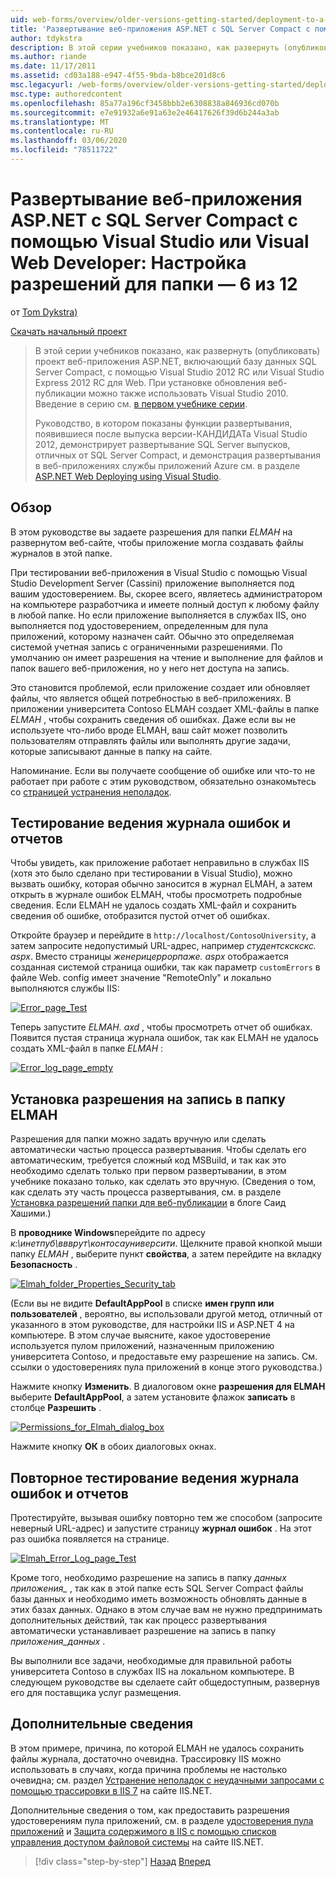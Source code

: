 ```yaml
---
uid: web-forms/overview/older-versions-getting-started/deployment-to-a-hosting-provider/deployment-to-a-hosting-provider-setting-folder-permissions-6-of-12
title: 'Развертывание веб-приложения ASP.NET с SQL Server Compact с помощью Visual Studio или Visual Web Developer: Настройка разрешений для папки — 6 из 12 | Документация Майкрософт'
author: tdykstra
description: В этой серии учебников показано, как развернуть (опубликовать) проект веб-приложения ASP.NET, включающий базу данных SQL Server Compact, с помощью Visual Stu...
ms.author: riande
ms.date: 11/17/2011
ms.assetid: cd03a188-e947-4f55-9bda-b8bce201d8c6
msc.legacyurl: /web-forms/overview/older-versions-getting-started/deployment-to-a-hosting-provider/deployment-to-a-hosting-provider-setting-folder-permissions-6-of-12
msc.type: authoredcontent
ms.openlocfilehash: 85a77a196cf3458bbb2e6308838a846936cd070b
ms.sourcegitcommit: e7e91932a6e91a63e2e46417626f39d6b244a3ab
ms.translationtype: MT
ms.contentlocale: ru-RU
ms.lasthandoff: 03/06/2020
ms.locfileid: "78511722"
---
```

# <a name="deploying-an-aspnet-web-application-with-sql-server-compact-using-visual-studio-or-visual-web-developer-setting-folder-permissions---6-of-12"></a>Развертывание веб-приложения ASP.NET с SQL Server Compact с помощью Visual Studio или Visual Web Developer: Настройка разрешений для папки — 6 из 12

от [Tom Dykstra)](https://github.com/tdykstra)

[Скачать начальный проект](https://code.msdn.microsoft.com/Deploying-an-ASPNET-Web-4e31366b)

> В этой серии учебников показано, как развернуть (опубликовать) проект веб-приложения ASP.NET, включающий базу данных SQL Server Compact, с помощью Visual Studio 2012 RC или Visual Studio Express 2012 RC для Web. При установке обновления веб-публикации можно также использовать Visual Studio 2010. Введение в серию см. [в первом учебнике серии](deployment-to-a-hosting-provider-introduction-1-of-12.md).
> 
> Руководство, в котором показаны функции развертывания, появившиеся после выпуска версии-КАНДИДАТа Visual Studio 2012, демонстрирует развертывание SQL Server выпусков, отличных от SQL Server Compact, и демонстрация развертывания в веб-приложениях службы приложений Azure см. в разделе [ASP.NET Web Deploying using Visual Studio](../../deployment/visual-studio-web-deployment/introduction.md).

## <a name="overview"></a>Обзор

В этом руководстве вы задаете разрешения для папки *ELMAH* на развернутом веб-сайте, чтобы приложение могла создавать файлы журналов в этой папке.

При тестировании веб-приложения в Visual Studio с помощью Visual Studio Development Server (Cassini) приложение выполняется под вашим удостоверением. Вы, скорее всего, являетесь администратором на компьютере разработчика и имеете полный доступ к любому файлу в любой папке. Но если приложение выполняется в службах IIS, оно выполняется под удостоверением, определенным для пула приложений, которому назначен сайт. Обычно это определяемая системой учетная запись с ограниченными разрешениями. По умолчанию он имеет разрешения на чтение и выполнение для файлов и папок вашего веб-приложения, но у него нет доступа на запись.

Это становится проблемой, если приложение создает или обновляет файлы, что является общей потребностью в веб-приложениях. В приложении университета Contoso ELMAH создает XML-файлы в папке *ELMAH* , чтобы сохранить сведения об ошибках. Даже если вы не используете что-либо вроде ELMAH, ваш сайт может позволить пользователям отправлять файлы или выполнять другие задачи, которые записывают данные в папку на сайте.

Напоминание. Если вы получаете сообщение об ошибке или что-то не работает при работе с этим руководством, обязательно ознакомьтесь со [страницей устранения неполадок](deployment-to-a-hosting-provider-creating-and-installing-deployment-packages-12-of-12.md).

## <a name="testing-error-logging-and-reporting"></a>Тестирование ведения журнала ошибок и отчетов

Чтобы увидеть, как приложение работает неправильно в службах IIS (хотя это было сделано при тестировании в Visual Studio), можно вызвать ошибку, которая обычно заносится в журнал ELMAH, а затем открыть в журнале ошибок ELMAH, чтобы просмотреть подробные сведения. Если ELMAH не удалось создать XML-файл и сохранить сведения об ошибке, отобразится пустой отчет об ошибках.

Откройте браузер и перейдите в `http://localhost/ContosoUniversity`, а затем запросите недопустимый URL-адрес, например *студентскскскс. aspx*. Вместо страницы *женерицеррорпаже. aspx* отображается созданная системой страница ошибки, так как параметр `customErrors` в файле Web. config имеет значение "RemoteOnly" и локально выполняются службы IIS:

[![Error_page_Test](deployment-to-a-hosting-provider-setting-folder-permissions-6-of-12/_static/image2.png)](deployment-to-a-hosting-provider-setting-folder-permissions-6-of-12/_static/image1.png)

Теперь запустите *ELMAH. axd* , чтобы просмотреть отчет об ошибках. Появится пустая страница журнала ошибок, так как ELMAH не удалось создать XML-файл в папке *ELMAH* :

[![Error_log_page_empty](deployment-to-a-hosting-provider-setting-folder-permissions-6-of-12/_static/image4.png)](deployment-to-a-hosting-provider-setting-folder-permissions-6-of-12/_static/image3.png)

## <a name="setting-write-permission-on-the-elmah-folder"></a>Установка разрешения на запись в папку ELMAH

Разрешения для папки можно задать вручную или сделать автоматически частью процесса развертывания. Чтобы сделать его автоматическим, требуется сложный код MSBuild, и так как это необходимо сделать только при первом развертывании, в этом учебнике показано только, как сделать это вручную. (Сведения о том, как сделать эту часть процесса развертывания, см. в разделе [Установка разрешений папки для веб-публикации](http://sedodream.com/2011/11/08/SettingFolderPermissionsOnWebPublish.aspx) в блоге Саид Хашими.)

В **проводнике Windows**перейдите по адресу *к:\инетпуб\ввврут\контосауниверсити*. Щелкните правой кнопкой мыши папку *ELMAH* , выберите пункт **свойства**, а затем перейдите на вкладку **Безопасность** .

[![Elmah_folder_Properties_Security_tab](deployment-to-a-hosting-provider-setting-folder-permissions-6-of-12/_static/image6.png)](deployment-to-a-hosting-provider-setting-folder-permissions-6-of-12/_static/image5.png)

(Если вы не видите **DefaultAppPool** в списке **имен групп или пользователей** , вероятно, вы использовали другой метод, отличный от указанного в этом руководстве, для настройки IIS и ASP.NET 4 на компьютере. В этом случае выясните, какое удостоверение используется пулом приложений, назначенным приложению университета Contoso, и предоставьте ему разрешение на запись. См. ссылки о удостоверениях пула приложений в конце этого руководства.)

Нажмите кнопку **Изменить**. В диалоговом окне **разрешения для ELMAH** выберите **DefaultAppPool**, а затем установите флажок **записать** в столбце **Разрешить** .

[![Permissions_for_Elmah_dialog_box](deployment-to-a-hosting-provider-setting-folder-permissions-6-of-12/_static/image8.png)](deployment-to-a-hosting-provider-setting-folder-permissions-6-of-12/_static/image7.png)

Нажмите кнопку **ОК** в обоих диалоговых окнах.

## <a name="retesting-error-logging-and-reporting"></a>Повторное тестирование ведения журнала ошибок и отчетов

Протестируйте, вызывая ошибку повторно тем же способом (запросите неверный URL-адрес) и запустите страницу **журнал ошибок** . На этот раз ошибка появляется на странице.

[![Elmah_Error_Log_page_Test](deployment-to-a-hosting-provider-setting-folder-permissions-6-of-12/_static/image10.png)](deployment-to-a-hosting-provider-setting-folder-permissions-6-of-12/_static/image9.png)

Кроме того, необходимо разрешение на запись в папку *данных приложения\_* , так как в этой папке есть SQL Server Compact файлы базы данных и необходимо иметь возможность обновлять данные в этих базах данных. Однако в этом случае вам не нужно предпринимать дополнительных действий, так как процесс развертывания автоматически устанавливает разрешение на запись в папку *приложения\_данных* .

Вы выполнили все задачи, необходимые для правильной работы университета Contoso в службах IIS на локальном компьютере. В следующем руководстве вы сделаете сайт общедоступным, развернув его для поставщика услуг размещения.

## <a name="more-information"></a>Дополнительные сведения

В этом примере, причина, по которой ELMAH не удалось сохранить файлы журнала, достаточно очевидна. Трассировку IIS можно использовать в случаях, когда причина проблемы не настолько очевидна; см. раздел [Устранение неполадок с неудачными запросами с помощью трассировки в IIS 7](https://www.iis.net/learn/troubleshoot/using-failed-request-tracing/troubleshooting-failed-requests-using-tracing-in-iis) на сайте IIS.NET.

Дополнительные сведения о том, как предоставить разрешения удостоверениям пула приложений, см. в разделе [удостоверения пула приложений](https://www.iis.net/learn/manage/configuring-security/application-pool-identities) и [Защита содержимого в IIS с помощью списков управления доступом файловой системы](https://www.iis.net/learn/get-started/planning-for-security/secure-content-in-iis-through-file-system-acls) на сайте IIS.NET.

> [!div class="step-by-step"]
> [Назад](deployment-to-a-hosting-provider-deploying-to-iis-as-a-test-environment-5-of-12.md)
> [Вперед](deployment-to-a-hosting-provider-deploying-to-the-production-environment-7-of-12.md)
